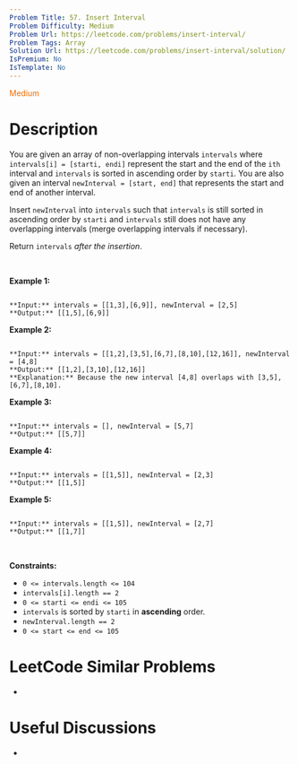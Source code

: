 ```yaml
---
Problem Title: 57. Insert Interval
Problem Difficulty: Medium
Problem Url: https://leetcode.com/problems/insert-interval/
Problem Tags: Array
Solution Url: https://leetcode.com/problems/insert-interval/solution/
IsPremium: No
IsTemplate: No
---
```


<span style="color: rgb(239, 108, 0);">Medium</span>

# Description

You are given an array of non-overlapping intervals `intervals` where `intervals[i] = [starti, endi]` represent the start and the end of the `ith` interval and `intervals` is sorted in ascending order by `starti`. You are also given an interval `newInterval = [start, end]` that represents the start and end of another interval.


Insert `newInterval` into `intervals` such that `intervals` is still sorted in ascending order by `starti` and `intervals` still does not have any overlapping intervals (merge overlapping intervals if necessary).


Return `intervals` *after the insertion*.


 


**Example 1:**



```

**Input:** intervals = [[1,3],[6,9]], newInterval = [2,5]
**Output:** [[1,5],[6,9]]

```

**Example 2:**



```

**Input:** intervals = [[1,2],[3,5],[6,7],[8,10],[12,16]], newInterval = [4,8]
**Output:** [[1,2],[3,10],[12,16]]
**Explanation:** Because the new interval [4,8] overlaps with [3,5],[6,7],[8,10].
```

**Example 3:**



```

**Input:** intervals = [], newInterval = [5,7]
**Output:** [[5,7]]

```

**Example 4:**



```

**Input:** intervals = [[1,5]], newInterval = [2,3]
**Output:** [[1,5]]

```

**Example 5:**



```

**Input:** intervals = [[1,5]], newInterval = [2,7]
**Output:** [[1,7]]

```

 


**Constraints:**


* `0 <= intervals.length <= 104`
* `intervals[i].length == 2`
* `0 <= starti <= endi <= 105`
* `intervals` is sorted by `starti` in **ascending** order.
* `newInterval.length == 2`
* `0 <= start <= end <= 105`




# LeetCode Similar Problems

- []()

# Useful Discussions

- []()
